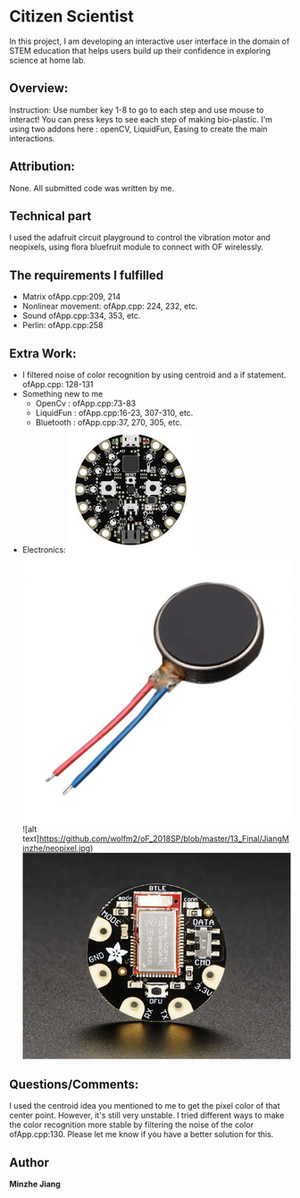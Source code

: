 # Citizen Scientist
In this project, I am developing an interactive user interface in the domain of STEM education that helps users build up their confidence in exploring science at home lab.   

## Overview:
Instruction: Use number key 1-8 to go to each step and use mouse to interact!
You can press keys to see each step of making bio-plastic. I'm using two addons here : openCV, LiquidFun, Easing to create the main interactions.

## Attribution:

None.  All submitted code was written by me.


## Technical part
I used the adafruit circuit playground to control the vibration motor and neopixels, using flora bluefruit module to connect with OF wirelessly.

## The requirements I fulfilled
* Matrix  ofApp.cpp:209, 214
* Nonlinear movement: ofApp.cpp: 224, 232, etc.
* Sound ofApp.cpp:334, 353, etc.
* Perlin: ofApp.cpp:258

## Extra Work:

* I filtered noise of color recognition by using centroid and a if statement. ofApp.cpp: 128-131
* Something new to me
    * OpenCv :  ofApp.cpp:73-83
    * LiquidFun :  ofApp.cpp:16-23, 307-310, etc.
    * Bluetooth :  ofApp.cpp:37, 270, 305, etc.
* Electronics:
    ![alt text](https://github.com/wolfm2/oF_2018SP/blob/master/13_Final/JiangMinzhe/circuit_playground.jpeg)
    ![alt text](https://github.com/wolfm2/oF_2018SP/blob/master/13_Final/JiangMinzhe/vibration_motor.jpg)
    ![alt text]https://github.com/wolfm2/oF_2018SP/blob/master/13_Final/JiangMinzhe/neopixel.jpg)
    ![alt text](https://github.com/wolfm2/oF_2018SP/blob/master/13_Final/JiangMinzhe/bluefruit.jpg)
    
## Questions/Comments:
I used the centroid idea you mentioned to me to get the pixel color of that center point. However, it's still very unstable. I tried different ways to make the color recognition more stable by filtering the noise of the color ofApp.cpp:130. Please let me know if you have a better solution for this.

## Author

 **Minzhe Jiang** 











